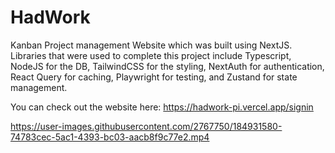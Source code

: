 # HadWork

Kanban Project management Website which was built using NextJS. Libraries that were used to complete this project include Typescript, NodeJS for the DB, TailwindCSS for the styling, NextAuth for authentication, React Query for caching, Playwright for testing, and Zustand for state management. <br />

You can check out the website here: https://hadwork-pi.vercel.app/signin

https://user-images.githubusercontent.com/2767750/184931580-74783cec-5ac1-4393-bc03-aacb8f9c77e2.mp4
